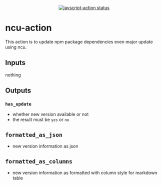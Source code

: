 <p align="center">
  <a href="https://github.com/SotaSuzuki/npm-package-update-action/action"><img alt="javscript-action status" src="https://github.com/yamap-inc/ncu-action/workflows/package-update/badge.svg"></a>
</p>

# ncu-action

This action is to update npm package dependencies even major update using ncu.

## Inputs

nothing

## Outputs

### `has_update`

- whether new version available or not
- the result must be `yes` or `no`

## `formatted_as_json`

- new version information as json

## `formatted_as_columns`

- new version information as formatted with column style for markdown table
